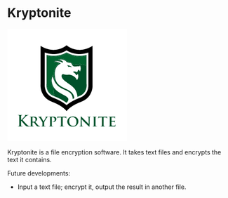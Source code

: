 # Kryptonite

<img src = "https://raw.githubusercontent.com/AkashNeil/Kryptonite/master/Kryptonite.png">

Kryptonite is a file encryption software. It takes text files and encrypts the text it contains.

Future developments:
- Input a text file; encrypt it, output the result in another file.
